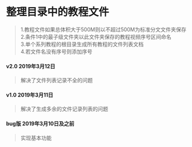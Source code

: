 
# 整理目录中的教程文件
> 1.教程文件如果总体积大于500M则以不超过500M为标准分文文件夹保存  
> 2.条件1中的最子级文件夹以此文件夹保存的教程视频序号区间命名  
> 3.单个系列教程的根目录生成所有教程的文件列表文档  
> 4.若文件名没有序号则添加序号  




#### v2.0 2019年3月12日
> 解决了文件列表记录不全的问题




#### v1.0 2019年3月11日
> 解决了生成多余的文件记录列表的问题




#### bug版 2019年3月10日及之前
> 实现基本功能
